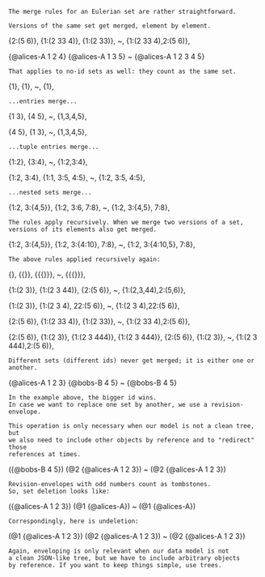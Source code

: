 ```
The merge rules for an Eulerian set are rather straightforward.
```
```
Versions of the same set get merged, element by element.
```
{2:(5 6)},
{1:(2 33 4)},
{1:(2 33)},
~,
{1:(2 33 4),2:(5 6)},

{@alices-A 1 2 4}
{@alices-A 1 3 5}
    ~
{@alices-A 1 2 3 4 5}
```
That applies to no-id sets as well: they count as the same set.
```
{1},
{1},
    ~,
{1},

```
...entries merge...
```
{1 3},
{4 5},
    ~,
{1,3,4,5},

{4 5},
{1 3},
    ~,
{1,3,4,5},

```
...tuple entries merge...
```
{1:2},
{3:4},
~,
{1:2,3:4},

{1:2, 3:4},
{1:1, 3:5, 4:5},
~,
{1:2, 3:5, 4:5},

```
...nested sets merge...
```
{1:2, 3:{4,5}},
{1:2, 3:6, 7:8},
~,
{1:2, 3:{4,5}, 7:8},

```
The rules apply recursively. When we merge two versions of a set,
versions of its elements also get merged.
```
{1:2, 3:{4,5}},
{1:2, 3:{4:10}, 7:8},
~,
{1:2, 3:{4:10,5}, 7:8},

```
The above rules applied recursively again:
```
{},
{{}},
{{{}}},
~,
{{{}}},

{1:(2 3)},
{1:(2 3 44)},
{2:(5 6)},
~,
{1:(2,3,44),2:(5,6)},

{1:(2 3)},
{1:(2 3 4), 22:(5 6)},
~,
{1:(2 3 4),22:(5 6)},

{2:(5 6)},
{1:(2 33 4)},
{1:(2 33)},
~,
{1:(2 33 4),2:(5 6)},

{2:(5 6)},
{1:(2 3)},
{1:(2 3 444)},
{1:(2 3 444)},
{2:(5 6)},
{1:(2 3)},
~,
{1:(2 3 444),2:(5 6)},

```
Different sets (different ids) never get merged; it is either one or another.
```
{@alices-A 1 2 3}
{@bobs-B 4 5}
    ~
{@bobs-B 4 5}

```
In the example above, the bigger id wins.
In case we want to replace one set by another, we use a revision-envelope.

This operation is only necessary when our model is not a clean tree, but
we also need to include other objects by reference and to "redirect" those
references at times.
```
({@bobs-B 4 5})
(@2 {@alices-A 1 2 3})
    ~
(@2 {@alices-A 1 2 3})

```
Revision-envelopes with odd numbers count as tombstones.
So, set deletion looks like:
```
({@alices-A 1 2 3})
(@1 {@alices-A})
    ~
(@1 {@alices-A})

```
Correspondingly, here is undeletion:
```
(@1 {@alices-A 1 2 3})
(@2 {@alices-A 1 2 3})
    ~
(@2 {@alices-A 1 2 3})

```
Again, enveloping is only relevant when our data model is not
a clean JSON-like tree, but we have to include arbitrary objects
by reference. If you want to keep things simple, use trees.
```

